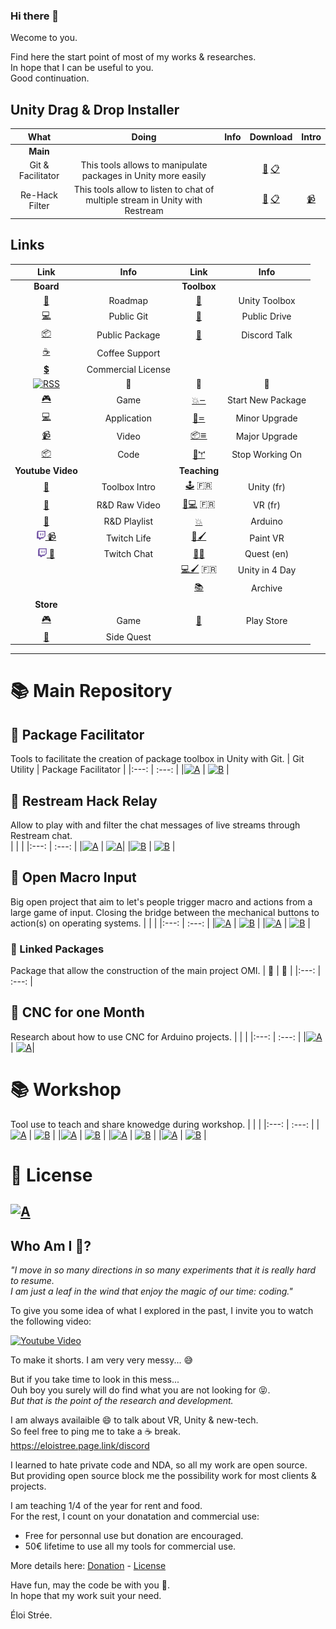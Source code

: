 ### Hi there 👋

Wecome to you.  

Find here the start point of most of my works & researches.    
In hope that I can be useful to you.  
Good continuation.  


## Unity Drag & Drop Installer
| What | Doing | Info |  Download |Intro |
|:---: | :---: |:---: |:---: |:---: |
| **Main** |  | | | |
| Git & Facilitator |This tools allows to manipulate packages in Unity more easily  || [👀](https://github.com/EloiStree/EloiStree/blob/master/DragDropInstall/PackageFacilitator/StartToCreatePackage.cs) [📋](https://raw.githubusercontent.com/EloiStree/EloiStree/master/DragDropInstall/PackageFacilitator/StartToCreatePackage.cs) |
| Re-Hack Filter |This tools allow to listen to chat of multiple stream in Unity with Restream  || [👀](https://github.com/EloiStree/EloiStree/blob/master/DragDropInstall/ReHackFilter.cs) [📋](https://raw.githubusercontent.com/EloiStree/EloiStree/master/DragDropInstall/ReHackFilter.cs) |[📹](https://www.youtube.com/watch?v=berFrZ2QzaE)|

## Links
| Link | Info | Link | Info |
|:---: | :---: |:---: | :---: |
| **Board** |  | **Toolbox**|  |
| [📅]( https://eloistree.page.link/board) | Roadmap |[🧰]( https://eloistree.page.link/toolbox) | Unity Toolbox |
| [💻]( https://eloistree.page.link/publicgit) | Public Git |[📁](https://eloistree.page.link/publicstorage) | Public Drive  |
| [📦]( https://eloistree.page.link/publicpackage) | Public Package |[💬](https://eloistree.page.link/discord) | Discord Talk |
| [☕](https://eloistree.page.link/donation) | Coffee Support| | |
| [💲](https://eloistree.page.link/license)| Commercial License ||  |
| [![RSS](https://www.w3schools.com/xml/pic_rss.gif)](https://eloistree.page.link/rss) | 🚧 | 🚧 |  🚧 |
| [🎮](https://raw.githubusercontent.com/EloiStree/EloiStree/master/RSS/Release/Game.xml) | Game |[💥𑁒](https://raw.githubusercontent.com/EloiStree/EloiStree/master/RSS/Code/StartNewPackage.xml) | Start New Package |
| [💻](https://raw.githubusercontent.com/EloiStree/EloiStree/master/RSS/Release/Application.xml) | Application |[🔨𑁓](https://raw.githubusercontent.com/EloiStree/EloiStree/master/RSS/Code/MinorUpgrade.xml) | Minor Upgrade  |
| [📹](https://raw.githubusercontent.com/EloiStree/EloiStree/master/RSS/Release/Video.xml) | Video |[📦𑁔](https://raw.githubusercontent.com/EloiStree/EloiStree/master/RSS/Code/MajorUpgrade.xml) | Major Upgrade |
| [📦](https://raw.githubusercontent.com/EloiStree/EloiStree/master/RSS/Release/Code.xml) | Code| [🧰𐏕](https://raw.githubusercontent.com/EloiStree/EloiStree/master/RSS/Code/StopWorkingOnPackage.xml) | Stop Working On |
| **Youtube Video** |  | **Teaching**|  |
| [🔨](https://www.youtube.com/channel/UCNF9z7L6bfkodhNWvnY5lsg)  | Toolbox Intro |[🕹️](https://eloistree.page.link/unity) 🇫🇷 |  Unity (fr) |
| [🧪](https://eloistree.page.link/video) | R&D Raw Video |[🥽💻](https://eloistree.page.link/vr) 🇫🇷 | VR (fr) |
| [👀](https://eloistree.page.link/lookingfor) | R&D Playlist|[💥](https://github.com/EloiStree/HelloRemoteFirework/wiki) | Arduino |
| <a href="https://eloistree.page.link/stream"> <img alt="" src="Images/twitch.png" width="14px" height="14px"> 📹</a> | Twitch Life |[🥽🖌️](https://eloistree.page.link/paintingjam)  | Paint VR |
| <a href="https://eloistree.page.link/stream"> <img alt="" src="Images/twitch.png" width="14px" height="14px"> 💬</a> | Twitch Chat |[🥽📱](http://eloistree.page.link/quest)  | Quest (en) |
|  |  |[💻🖌️](https://github.com/EloiStree/HelloUnityForArtists/wiki) 🇫🇷 | Unity in 4 Day |
|  |  |[📚](https://eloistree.page.link/teaching)  | Archive |
| **Store** |  | |  |
| [🎮](https://eloistree.page.link/game)  | Game | [📱](https://eloistree.page.link/playstore)   | Play Store |
| [🥽](https://eloistree.page.link/sidequest) | Side Quest|  |  |


-------------------
# 📚 Main Repository
## 📕 Package Facilitator
Tools to facilitate the creation of package toolbox in Unity with Git.
| Git Utility | Package Facilitator  |
|:---: | :---: |
|[![A](https://github-readme-stats.vercel.app/api/pin/?username=eloistree&repo=2019_07_21_QuickGitUtility)](https://github.com/EloiStree/2019_07_21_QuickGitUtility) | [![B](https://github-readme-stats.vercel.app/api/pin/?username=eloistree&repo=2019_07_21_UnityPackageFacilitator)](https://github.com/EloiStree/2019_07_21_UnityPackageFacilitator) |

## 📗 Restream Hack Relay
Allow to play with and filter the chat messages of live streams through Restream chat.  
|  |   |
|:---: | :---: |
|[![A](https://github-readme-stats.vercel.app/api/pin/?username=eloistree&repo=2020_07_12_ReHackUnityCore)](https://github.com/EloiStree/2020_07_12_ReHackUnityCore) | [![A](https://github-readme-stats.vercel.app/api/pin/?username=eloistree&repo=2020_07_12_ReHackRelay)](https://github.com/EloiStree/2020_07_12_ReHackRelay)|
|[![B](https://github-readme-stats.vercel.app/api/pin/?username=eloistree&repo=2020_07_12_ReHackUnityEloiDemo)](https://github.com/EloiStree/2020_07_12_ReHackUnityEloiDemo) | [![B](https://github-readme-stats.vercel.app/api/pin/?username=eloistree&repo=2020_07_15_ReHackToJOMI)](https://github.com/EloiStree/2020_07_15_ReHackToJOMI) |

## 📒 Open Macro Input
Big open project that aim to let's people trigger macro and actions from a large game of input. Closing the bridge between the mechanical buttons to action(s) on operating systems.
|  |   |
|:---: | :---: |
|[![A](https://github-readme-stats.vercel.app/api/pin/?username=eloistree&repo=2020_04_10_JavaOpenMacroInputRuntime)](https://github.com/EloiStree/2020_04_10_JavaOpenMacroInputRuntime) | [![B](https://github-readme-stats.vercel.app/api/pin/?username=eloistree&repo=2020_04_10_JavaOpenMacroInput)](https://github.com/EloiStree/2020_04_10_JavaOpenMacroInput) |
|[![A](https://github-readme-stats.vercel.app/api/pin/?username=eloistree&repo=OpenMacroInput)](https://github.com/EloiStree/OpenMacroInput) | [![B](https://github-readme-stats.vercel.app/api/pin/?username=eloistree&repo=OpenMacroInputCommunityMapping)](https://github.com/EloiStree/OpenMacroInputCommunityMapping) |

### 📒 Linked Packages
Package that allow the construction of the main project OMI.
| 🚧 |  🚧 |
|:---: | :---: |

## 📘 CNC for one Month
Research about how to use CNC for Arduino projects.
|  |   |
|:---: | :---: |
|[![A](https://github-readme-stats.vercel.app/api/pin/?username=eloistree&repo=2020_08_01_CNC41Month)](https://github.com/EloiStree/2020_08_01_CNC41Month) | [![A](https://github-readme-stats.vercel.app/api/pin/?username=eloistree&repo=2020_07_01_InoFiles)](https://github.com/EloiStree/2020_07_01_InoFiles)|




# 📚 Workshop
Tool use to teach and share knowedge during workshop.
| |  |
|:---: | :---: |
|[![A](https://github-readme-stats.vercel.app/api/pin/?username=eloistree&repo=HelloUnity)](https://github.com/EloiStree/HelloUnity) | [![B](https://github-readme-stats.vercel.app/api/pin/?username=eloistree&repo=HelloRemoteFirework)](https://github.com/EloiStree/HelloRemoteFirework) |
|[![A](https://github-readme-stats.vercel.app/api/pin/?username=eloistree&repo=HelloVirtualReality)](https://github.com/EloiStree/HelloVirtualReality) | [![B](https://github-readme-stats.vercel.app/api/pin/?username=eloistree&repo=CodeAndQuestsEveryDay)](https://github.com/EloiStree/CodeAndQuestsEveryDay) |
|[![A](https://github-readme-stats.vercel.app/api/pin/?username=eloistree&repo=HelloUnityPackage)](https://github.com/EloiStree/HelloUnityPackage) | [![B](https://github-readme-stats.vercel.app/api/pin/?username=eloistree&repo=HelloRemoteFirework)](https://github.com/EloiStree/HelloRemoteFirework) |
|[![A](https://github-readme-stats.vercel.app/api/pin/?username=eloistree&repo=HelloHololens)](https://github.com/EloiStree/HelloHololens) | [![B](https://github-readme-stats.vercel.app/api/pin/?username=eloistree&repo=HelloUnityForArtists)](https://github.com/EloiStree/HelloUnityForArtists) |

# 📌 License
[![A](https://github-readme-stats.vercel.app/api/pin/?username=eloistree&repo=GeneralLicense)](https://github.com/EloiStree/GeneralLicense)
----------------
## Who Am I  🤔?
_"I move in so many directions in so many experiments that it is really hard to resume._   
_I am just a leaf in the wind that enjoy the magic of our time: coding."_  

To give you some idea of what I explored in the past, I invite you to watch the following video:  

[![Youtube Video](http://img.youtube.com/vi/SElpOHKeGSg/maxresdefault.jpg)](https://www.youtube.com/watch?v=SElpOHKeGSg)  
 
To make it shorts. I am very very messy...  😅  
 
But if you take time to look in this mess...    
Ouh boy you surely will do find what you are not looking for 😝.  
_But that is the point of the research and development._


I am always availaible 😄 to talk about VR, Unity & new-tech.    
So feel free to ping me to take a ☕ break.    
https://eloistree.page.link/discord  


I learned to hate private code and NDA, so all my work are open source.  
But providing open source block me the possibility work for most clients & projects.   

I am teaching 1/4 of the year for rent and food.    
For the rest, I count on your donatation and commercial use:  
- Free for personnal use but donation are encouraged.  
- 50€ lifetime to use all my tools for commercial use.    

More details here: [Donation](https://eloistree.page.link/donation) - [License](https://eloistree.page.link/license)  
  
  
Have fun, may the code be with you 🍻.      
In hope that my work suit your need.    
  
Éloi Strée.  



